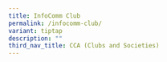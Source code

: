 ```yaml
---
title: InfoComm Club
permalink: /infocomm-club/
variant: tiptap
description: ""
third_nav_title: CCA (Clubs and Societies)
---
```

